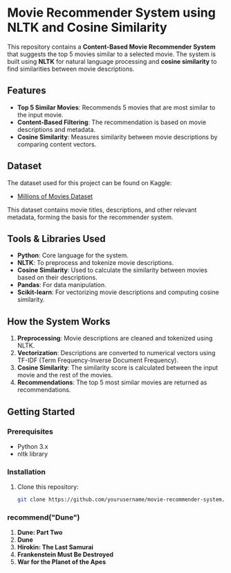 # Movie Recommender System using NLTK and Cosine Similarity

This repository contains a **Content-Based Movie Recommender System** that suggests the top 5 movies similar to a selected movie. The system is built using **NLTK** for natural language processing and **cosine similarity** to find similarities between movie descriptions.

## Features

- **Top 5 Similar Movies**: Recommends 5 movies that are most similar to the input movie.
- **Content-Based Filtering**: The recommendation is based on movie descriptions and metadata.
- **Cosine Similarity**: Measures similarity between movie descriptions by comparing content vectors.

## Dataset

The dataset used for this project can be found on Kaggle:

- [Millions of Movies Dataset](https://www.kaggle.com/datasets/akshaypawar7/millions-of-movies)

This dataset contains movie titles, descriptions, and other relevant metadata, forming the basis for the recommender system.

## Tools & Libraries Used

- **Python**: Core language for the system.
- **NLTK**: To preprocess and tokenize movie descriptions.
- **Cosine Similarity**: Used to calculate the similarity between movies based on their descriptions.
- **Pandas**: For data manipulation.
- **Scikit-learn**: For vectorizing movie descriptions and computing cosine similarity.

## How the System Works

1. **Preprocessing**: Movie descriptions are cleaned and tokenized using NLTK.
2. **Vectorization**: Descriptions are converted to numerical vectors using TF-IDF (Term Frequency-Inverse Document Frequency).
3. **Cosine Similarity**: The similarity score is calculated between the input movie and the rest of the movies.
4. **Recommendations**: The top 5 most similar movies are returned as recommendations.

## Getting Started

### Prerequisites

- Python 3.x
- nltk library

### Installation

1. Clone this repository:

   ```bash
   git clone https://github.com/yourusername/movie-recommender-system.git
### recommend("Dune")

1. **Dune: Part Two**
2. **Dune**
3. **Hirokin: The Last Samurai**
4. **Frankenstein Must Be Destroyed**
5. **War for the Planet of the Apes**
